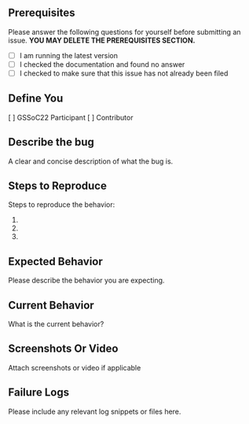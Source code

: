 ## Prerequisites

Please answer the following questions for yourself before submitting an issue. **YOU MAY DELETE THE PREREQUISITES SECTION.**

- [ ] I am running the latest version
- [ ] I checked the documentation and found no answer
- [ ] I checked to make sure that this issue has not already been filed

## Define You

[ ] GSSoC22 Participant
[ ] Contributor


## Describe the bug

A clear and concise description of what the bug is.

## Steps to Reproduce

Steps to reproduce the behavior:

1. 
2. 
3. 
 
## Expected Behavior

Please describe the behavior you are expecting.

## Current Behavior

What is the current behavior?

## Screenshots Or Video

Attach screenshots or video if applicable


## Failure Logs

Please include any relevant log snippets or files here.